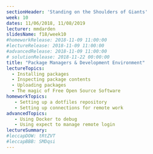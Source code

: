 ```yaml
---
sectionHeader: 'Standing on the Shoulders of Giants'
week: 10
dates: 11/06/2018, 11/08/2019
lecturer: mmdarden
slidesName: f18/week10
#homeworkRelease: 2018-11-09 11:00:00
#lectureRelease: 2018-11-09 11:00:00
#advancedRelease: 2018-11-09 11:00:00
# solutionRelease: 2018-11-22 00:00:00
title: "Package Managers & Development Environment"
lectureTopics:
  - Installing packages
  - Inspecting package contents
  - Uploading packages
  - The magic of Free Open Source Software
homeworkTopics:
   - Setting up a dotfiles repository
   - Setting up connections for remote work
advancedTopics:
   - Using Docker to debug
   - Using expect to manage remote login
lectureSummary:
#leccapDOW: tRtZVT
#leccapBBB: SMDqsi
---
```

